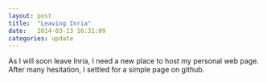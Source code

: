 ```yaml
---
layout: post
title:  "Leaving Inria"
date:   2014-03-13 16:31:09
categories: update
---
```


As I will soon leave Inria, I need a new place to host my personal web
page. After many hesitation, I settled for a simple page on
github. 
